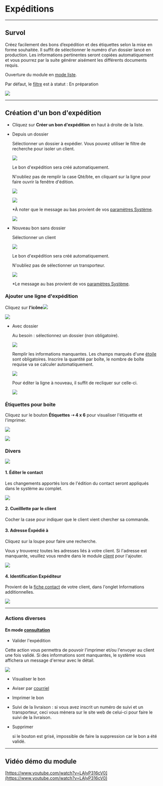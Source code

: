 # Expéditions

* * *

  

## Survol

  

Créez facilement des bons d’expédition et des étiquettes selon la mise en forme souhaitée. Il suffit de sélectionner le numéro d’un dossier lancé en production. Les informations pertinentes seront copiées automatiquement et vous pourrez par la suite générer aisément les différents documents requis.

  

Ouverture du module en [mode liste](../03-Fonctionnalités%20générales/02-navigation.md#mode-liste).

Par défaut, le [filtre](../03-Fonctionnalités%20générales/02-navigation.md#filtres-et-tris) est à statut : En préparation

![](../../static/img/Expedition_01.png)

  
  

* * *

  

## Création d'un bon d'expédition

  

- Cliquez sur **Créer un bon d'expédition** en haut à droite de la liste.
  

*   Depuis un dossier
    
    Sélectionner un dossier à expédier. Vous pouvez utiliser le filtre de recherche pour isoler un client.
    
    ![](../../static/img/Expedition_14.png)
        
    Le bon d'expédition sera créé automatiquement.
    
    N'oubliez pas de remplir la case Qté/bte, en cliquant sur la ligne pour faire ouvrir la fenêtre d'édition.
    
    ![](../../static/img/Expedition_16.png)

    ![](../../static/img/Expedition_17.png)
    
    \*À noter que le message au bas provient de vos [paramètres Système](../09-Paramètres/02-parametres.md#messages-sur-formulaires).

    ![](../../static/img/Expedition_18.png)
    
      
    
*   Nouveau bon sans dossier
    
    Sélectionner un client

    ![](../../static/img/Expedition_02.png)
    
      
    
    Le bon d'expédition sera créé automatiquement.
    
    N'oubliez pas de sélectionner un transporteur.
    
    ![](../../static/img/Expedition_03.png)
    
    \*Le message au bas provient de vos [paramètres Système](../09-Paramètres/02-parametres.md#messages-sur-formulaires).
    
      
    

  

### Ajouter une ligne d'expédition

  

Cliquez sur **l'icône**![](../../static/img/Contacts_2_iconeajout.png)

![](../../static/img/Expedition_04.png)

  

*   Avec dossier
    
    Au besoin : sélectionnez un dossier (non obligatoire).

    ![](../../static/img/Expedition_05.png)

      
    
    Remplir les informations manquantes. Les champs marqués d'une [étoile](../03-Fonctionnalités%20générales/04-champs.md#champs-obligatoires) sont obligatoires.
    Inscrire la quantité par boîte, le nombre de boîte requise va se calculer automatiquement.

    ![](../../static/img/Expedition_06.png)
    
    Pour éditer la ligne à nouveau, il suffit de recliquer sur celle-ci. 
    
    ![](../../static/img/Expedition_07.png)
    
      
    

  

### Étiquettes pour boite

  

Cliquez sur le bouton **Étiquettes ➝ 4 x 6** pour visualiser l'étiquette et l'imprimer.

![](../../static/img/Expedition_08.png)

  

![](../../static/img/Expedition_09.png)

  
  

### Divers

  
![](../../static/img/Expedition_10.png)

  
  

#### **1\. Éditer le contact**

Les changements apportés lors de l'édition du contact seront appliqués dans le système au complet.

![](../../static/img/Expedition_11.png)

  

#### **2\. Cueilllette par le client**

Cocher la case pour indiquer que le client vient chercher sa commande.

  

#### **3\. Adresse Éxpédié à**

Cliquez sur la loupe pour faire une recherche.

Vous y trouverez toutes les adresses liés à votre client.
Si l'adresse est manquante, veuillez vous rendre dans le module [client](../04-Contacts/clients.md#ajouter-une-adresse-dexpédition) pour l'ajouter. 

![](../../static/img/Expedition_12.png)

  

#### **4\. Identification Expéditeur**

Provient de la [fiche contact](../04-Contacts/clients.md#création-dun-client) de votre client, dans l'onglet Informations additionnelles.

![](../../static/img/Expedition_13.png)

  
  

* * *

###   

### Actions diverses


#### En mode [consultation](../03-Fonctionnalités%20générales/02-navigation.md#mode-consultation)

*   Valider l'expédition

Cette action vous permettra de pouvoir l'imprimer et/ou l'envoyer au client une fois validé.
Si des informations sont manquantes, le système vous affichera un message d'erreur avec le détail.

![](../../static/img/Expedition_15.png)

*   Visualiser le bon

*   Aviser par [courriel](../03-Fonctionnalités%20générales/01-courriels.md)

*   Imprimer le bon

*   Suivi de la livraison : si vous avez inscrit un numéro de suivi et un transporteur, ceci vous mènera sur le site web de celui-ci pour faire le suivi de la livraison.

*   Supprimer
    
    si le bouton est grisé, impossible de faire la suppression car le bon a été validé.  
    
    

  

* * *

  

## Vidéo démo du module

[https://www.youtube.com/watch?v=LAlyP316cV0](https://www.youtube.com/watch?v=LAlyP316cV0)